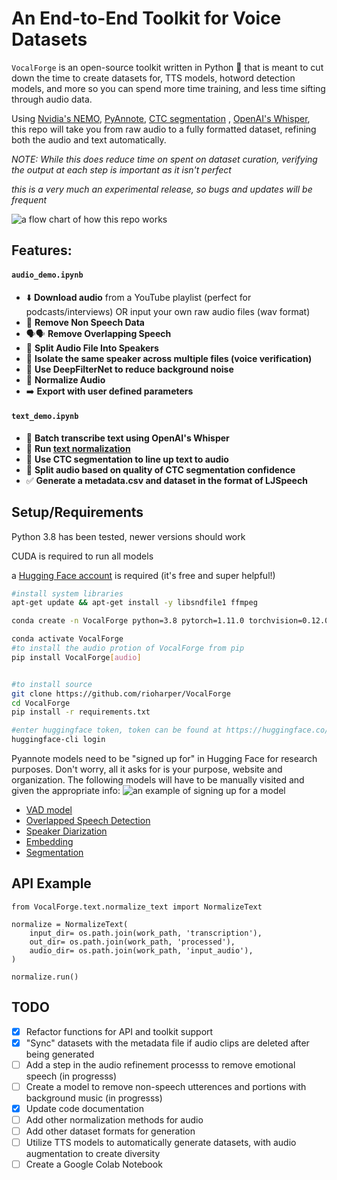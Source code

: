 # An End-to-End Toolkit for Voice Datasets

`VocalForge` is an open-source toolkit written in Python 🐍 that is meant to cut down the time to create datasets for, TTS models, hotword detection models, and more so you can spend more time training, and less time sifting through audio data.

Using [Nvidia's NEMO](https://github.com/NVIDIA/NeMo), [PyAnnote](https://github.com/pyannote/pyannote-audio), [CTC segmentation](https://github.com/lumaku/ctc-segmentation) , [OpenAI's Whisper](https://github.com/openai/whisper), this repo will take you from raw audio to a fully formatted dataset, refining both the audio and text automatically.

_NOTE: While this does reduce time on spent on dataset curation, verifying the output at each step is important as it isn't perfect_

_this is a very much an experimental release, so bugs and updates will be frequent_

![a flow chart of how this repo works](https://github.com/rioharper/VocalForge/blob/main/media/join_processes.svg?raw=true)

## Features:

#### `audio_demo.ipynb`

- ⬇️ **Download audio** from a YouTube playlist (perfect for podcasts/interviews) OR input your own raw audio files (wav format)
- 🎵 **Remove Non Speech Data**
- 🗣🗣 **Remove Overlapping Speech**
- 👥 **Split Audio File Into Speakers**
- 👤 **Isolate the same speaker across multiple files (voice verification)**
- 🧽 **Use DeepFilterNet to reduce background noise**
- 🧮 **Normalize Audio**
- ➡️ **Export with user defined parameters**

#### `text_demo.ipynb`

- 📜 **Batch transcribe text using OpenAI's Whisper**
- 🧮 **Run [text normalization](https://docs.nvidia.com/deeplearning/nemo/user-guide/docs/en/stable/nlp/text_normalization/wfst/wfst_text_normalization.html)**
- 🫶 **Use CTC segmentation to line up text to audio**
- 🖖 **Split audio based on quality of CTC segmentation confidence**
- ✅ **Generate a metadata.csv and dataset in the format of LJSpeech**

## Setup/Requirements

Python 3.8 has been tested, newer versions should work

CUDA is required to run all models

a [Hugging Face account](https://huggingface.co/) is required (it's free and super helpful!)

```bash
#install system libraries
apt-get update && apt-get install -y libsndfile1 ffmpeg

conda create -n VocalForge python=3.8 pytorch=1.11.0 torchvision=0.12.0 torchaudio=0.11.0 cudatoolkit=11.3.1 -c pytorch

conda activate VocalForge
#to install the audio protion of VocalForge from pip
pip install VocalForge[audio]


#to install source
git clone https://github.com/rioharper/VocalForge
cd VocalForge
pip install -r requirements.txt

#enter huggingface token, token can be found at https://huggingface.co/settings/tokens
huggingface-cli login
```

Pyannote models need to be "signed up for" in Hugging Face for research purposes. Don't worry, all it asks for is your purpose, website and organization. The following models will have to be manually visited and given the appropriate info:
![an example of signing up for a model](https://github.com/rioharper/VocalForge/blob/main/media/huggingface.png?raw=true)

- [VAD model](https://huggingface.co/pyannote/voice-activity-detection)
- [Overlapped Speech Detection](https://huggingface.co/pyannote/overlapped-speech-detection)
- [Speaker Diarization](https://huggingface.co/pyannote/speaker-diarization)
- [Embedding](https://huggingface.co/pyannote/embedding)
- [Segmentation](https://huggingface.co/pyannote/segmentation)

## API Example

```
from VocalForge.text.normalize_text import NormalizeText

normalize = NormalizeText(
    input_dir= os.path.join(work_path, 'transcription'),
    out_dir= os.path.join(work_path, 'processed'),
    audio_dir= os.path.join(work_path, 'input_audio'),
)

normalize.run()
```

## TODO

- [x] Refactor functions for API and toolkit support
- [x] "Sync" datasets with the metadata file if audio clips are deleted after being generated
- [ ] Add a step in the audio refinement processs to remove emotional speech (in progresss)
- [ ] Create a model to remove non-speech utterences and portions with background music (in progresss)
- [x] Update code documentation
- [ ] Add other normalization methods for audio
- [ ] Add other dataset formats for generation
- [ ] Utilize TTS models to automatically generate datasets, with audio augmentation to create diversity
- [ ] Create a Google Colab Notebook
